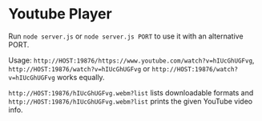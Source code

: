 # Youtube Player #
Run `node server.js` or `node server.js PORT` to use it with an alternative PORT.

Usage:
`http://HOST:19876/https://www.youtube.com/watch?v=hIUcGhUGFvg`, `http://HOST:19876/watch?v=hIUcGhUGFvg` or `http://HOST:19876/watch?v=hIUcGhUGFvg` works equally.

`http://HOST:19876/hIUcGhUGFvg.webm?list` lists downloadable formats and `http://HOST:19876/hIUcGhUGFvg.webm?list` prints the given YouTube video info.
